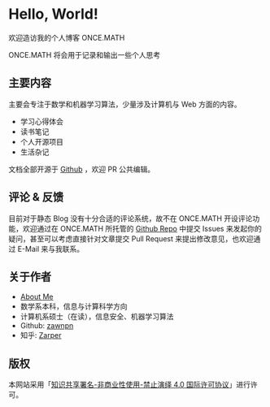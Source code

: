 # **Hello, World!**

欢迎造访我的个人博客 ONCE.MATH

ONCE.MATH 将会用于记录和输出一些个人思考

## 主要内容

主要会专注于数学和机器学习算法，少量涉及计算机与 Web 方面的内容。

 - 学习心得体会
 - 读书笔记
 - 个人开源项目
 - 生活杂记

文档全部开源于 [Github](https://github.com/zawnpn/ONCEMATH/) ，欢迎 PR 公共编辑。

## 评论 & 反馈

目前对于静态 Blog 没有十分合适的评论系统，故不在 ONCE.MATH 开设评论功能，欢迎通过在 ONCE.MATH 所托管的 [Github Repo](https://github.com/zawnpn/ONCEMATH/) 中提交 Issues 来发起你的疑问，甚至可以考虑直接针对文章提交 Pull Request 来提出修改意见，也欢迎通过 E-Mail 来与我联系。

## 关于作者

 - [About Me](/about/)
 - 数学系本科，信息与计算科学方向
 - 计算机系硕士（在读），信息安全、机器学习算法
 - Github: [zawnpn](https://github.com/zawnpn/)
 - 知乎: [Zarper](https://www.zhihu.com/people/zhangwanpeng)

## 版权

本网站采用「<a rel="license" target=blank href="https://creativecommons.org/licenses/by-nc-nd/4.0/deed.zh">知识共享署名-非商业性使用-禁止演绎 4.0 国际许可协议</a>」进行许可。
